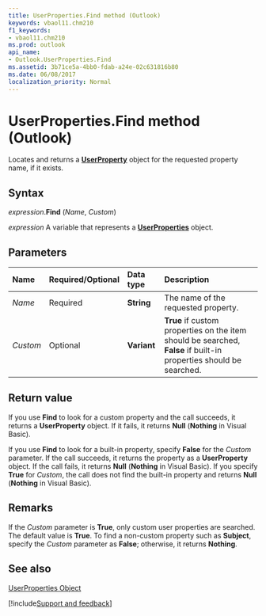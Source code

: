 ```yaml
---
title: UserProperties.Find method (Outlook)
keywords: vbaol11.chm210
f1_keywords:
- vbaol11.chm210
ms.prod: outlook
api_name:
- Outlook.UserProperties.Find
ms.assetid: 3b71ce5a-4bb0-fdab-a24e-02c631816b80
ms.date: 06/08/2017
localization_priority: Normal
---
```



# UserProperties.Find method (Outlook)

Locates and returns a **[UserProperty](Outlook.UserProperty.md)** object for the requested property name, if it exists.


## Syntax

_expression_.**Find** (_Name_, _Custom_)

_expression_ A variable that represents a **[UserProperties](Outlook.UserProperties.md)** object.


## Parameters

|Name|Required/Optional|Data type|Description|
|:-----|:-----|:-----|:-----|
| _Name_|Required| **String**|The name of the requested property.|
| _Custom_|Optional| **Variant**| **True** if custom properties on the item should be searched, **False** if built-in properties should be searched.|

## Return value

If you use **Find** to look for a custom property and the call succeeds, it returns a **UserProperty** object. If it fails, it returns **Null** (**Nothing** in Visual Basic). 

If you use **Find** to look for a built-in property, specify **False** for the _Custom_ parameter. If the call succeeds, it returns the property as a **UserProperty** object. If the call fails, it returns **Null** (**Nothing** in Visual Basic). If you specify **True** for _Custom_, the call does not find the built-in property and returns **Null** (**Nothing** in Visual Basic).


## Remarks

If the _Custom_ parameter is **True**, only custom user properties are searched. The default value is **True**. To find a non-custom property such as **Subject**, specify the _Custom_ parameter as **False**; otherwise, it returns **Nothing**.


## See also


[UserProperties Object](Outlook.UserProperties.md)

[!include[Support and feedback](~/includes/feedback-boilerplate.md)]
